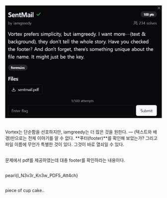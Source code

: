 ![alt text](image.png)<br><br>

Vortex는 단순함을 선호하지만, iamgreedy는 더 많은 것을 원한다. — (텍스트와 배경)만으로는 전체 이야기를 알 수 없다. **푸터(footer)**를 확인해 보았는가? 그리고 파일 이름에 무언가 특별한 것이 있다. 그것이 바로 열쇠일 수 있다.<br><br>

문제에서 pdf를 제공하였는데 대충 footer를 확인하라는 내용이다.<br><br>

pearl{I_N3v3r_Kn3w_PDF5_Att4ch}<br><br>

piece of cup cake..
